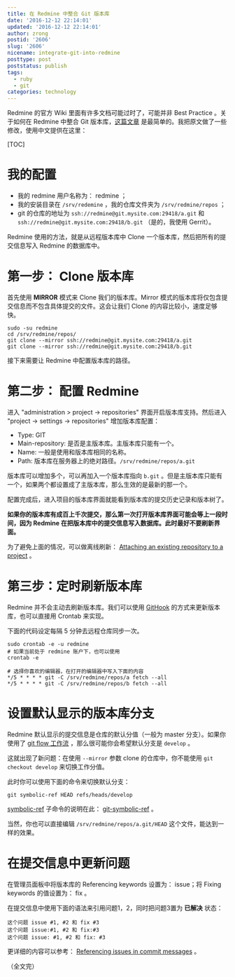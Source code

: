 ```yaml
---
title: 在 Redmine 中整合 Git 版本库
date: '2016-12-12 22:14:01'
updated: '2016-12-12 22:14:01'
author: zrong
postid: '2606'
slug: '2606'
nicename: integrate-git-into-redmine
posttype: post
poststatus: publish
tags:
  - ruby
  - git
categories: technology
---
```


Redmine 的官方 Wiki 里面有许多文档可能过时了，可能并非 Best Practice 。关于如何在 Redmine 中整合 Git 版本库，[这篇文章][1] 是最简单的。我把原文做了一些修改，使用中文提供在这里：<!--more-->

[TOC]

# 我的配置

- 我的 redmine 用户名称为： redmine ；
- 我的安装目录在 `/srv/redemine` ，我的仓库文件夹为 `/srv/redmine/repos` ；
- git 的仓库的地址为 `ssh://redmine@git.mysite.com:29418/a.git` 和 `ssh://redmine@git.mysite.com:29418/b.git` （是的，我使用 Gerrit）。

Redmine 使用的方法，就是从远程版本库中 Clone 一个版本库，然后把所有的提交信息写入 Redmine 的数据库中。

# 第一步： Clone 版本库
     
首先使用 **MIRROR** 模式来 Clone 我们的版本库。Mirror 模式的版本库将仅包含提交信息而不包含具体提交的文件。这会让我们 Clone 的内容比较小，速度足够快。

``` shell
sudo -su redmine
cd /srv/redmine/repos/
git clone --mirror ssh://redmine@git.mysite.com:29418/a.git
git clone --mirror ssh://redmine@git.mysite.com:29418/b.git
```

接下来需要让 Redmine 中配置版本库的路径。

# 第二步： 配置 Redmine

进入 "administration > project -> repositories" 界面开启版本库支持。然后进入 "project -> settings -> repositories" 增加版本库配置：

- Type: GIT
- Main-repository: 是否是主版本库。主版本库只能有一个。
- Name: 一般是使用和版本库相同的名称。
- Path: 版本库在服务器上的绝对路径。`/srv/redmine/repos/a.git`

版本库可以增加多个，可以再加入一个版本库指向 `b.git` 。但是主版本库只能有一个，如果两个都设置成了主版本库，那么生效的是最新的那一个。

配置完成后，进入项目的版本库界面就能看到版本库的提交历史记录和版本树了。

**如果你的版本库有成百上千次提交，那么第一次打开版本库界面可能会等上一段时间，因为 Redmine 在把版本库中的提交信息写入数据库。此时最好不要刷新界面。**

为了避免上面的情况，可以做离线刷新： [Attaching an existing repository to a project][2] 。

# 第三步：定时刷新版本库

Redmine 并不会主动去刷新版本库。我们可以使用 [GitHook][3] 的方式来更新版本库，也可以直接用 Crontab 来实现。

下面的代码设定每隔 5 分钟去远程仓库同步一次。

``` shell
sudo crontab -e -u redmine
# 如果当前处于 redmine 账户下，也可以使用
crontab -e

# 选择你喜欢的编辑器，在打开的编辑器中写入下面的内容
*/5 * * * * git -C /srv/redmine/repos/a fetch --all
*/5 * * * * git -C /srv/redmine/repos/b fetch --all
```

# 设置默认显示的版本库分支

Redmine 默认显示的提交信息是仓库的默认分值（一般为 master 分支）。如果你使用了 [git flow 工作流][4] ，那么很可能你会希望默认分支是 `develop` 。

这就出现了新问题：在使用 `--mirror` 参数 clone 的仓库中，你不能使用 `git checkout develop` 来切换工作分值。

此时你可以使用下面的命令来切换默认分支：

```
git symbolic-ref HEAD refs/heads/develop
```

[symbolic-ref][5] 子命令的说明在此： [git-symbolic-ref][5] 。

当然，你也可以直接编辑 `/srv/redmine/repos/a.git/HEAD` 这个文件，能达到一样的效果。

# 在提交信息中更新问题

在管理员面板中将版本库的 Referencing keywords 设置为： issue；将 Fixing keywords 的值设置为： fix 。

在提交信息中使用下面的语法来引用问题1，2，同时把问题3置为 **已解决** 状态：

    这个问题 issue #1, #2 和 fix #3
    这个问题 issue:#1, #2 和 fix:#3
    这个问题 issue: #1, #2 和 fix: #3

更详细的内容可以参考： [Referencing issues in commit messages][6] 。

（全文完）

[1]: https://www.redmine.org/projects/redmine/wiki/HowTo_Easily_integrate_a_(SSH_secured)_GIT_repository_into_redmine
[2]: https://www.redmine.org/projects/redmine/wiki/RedmineRepositories#Attaching-an-existing-repository-to-a-project
[3]: https://www.redmine.org/projects/redmine/wiki/HowTo_setup_automatic_refresh_of_repositories_in_Redmine_on_commit
[4]: http://danielkummer.github.io/git-flow-cheatsheet/index.zh_CN.html
[5]: https://www.kernel.org/pub/software/scm/git/docs/git-symbolic-ref.html
[6]: http://www.redmine.org/projects/redmine/wiki/RedmineSettings#Referencing-issues-in-commit-messages
